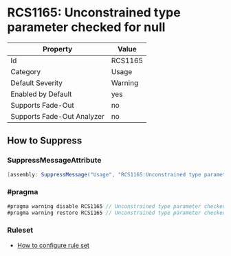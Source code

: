 # RCS1165: Unconstrained type parameter checked for null

Property | Value
--- | ---
Id|RCS1165
Category|Usage
Default Severity|Warning
Enabled by Default|yes
Supports Fade\-Out|no
Supports Fade\-Out Analyzer|no

## How to Suppress

### SuppressMessageAttribute

```csharp
[assembly: SuppressMessage("Usage", "RCS1165:Unconstrained type parameter checked for null.", Justification = "<Pending>")]
```

### \#pragma

```csharp
#pragma warning disable RCS1165 // Unconstrained type parameter checked for null.
#pragma warning restore RCS1165 // Unconstrained type parameter checked for null.
```

### Ruleset

* [How to configure rule set](../HowToConfigureAnalyzers.md)
